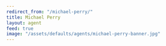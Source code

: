 ```yaml
---
redirect_from: "/michael-perry/"
title: Michael Perry
layout: agent
feed: true
image: "/assets/defaults/agents/michael-perry-banner.jpg"
---
```

